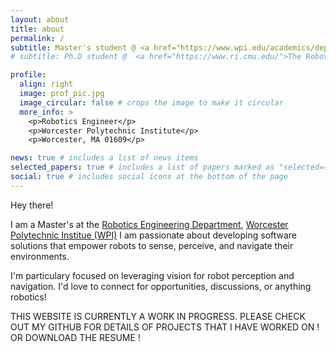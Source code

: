 ```yaml
---
layout: about
title: about
permalink: /
subtitle: Master's student @ <a href="https://www.wpi.edu/academics/departments/robotics-engineering">Worcester Polytechnic Institute</a> • As you believe so you become 🔭
# subtitle: Ph.D student @  <a href="https://www.ri.cmu.edu/">The Robotics Institute, CMU</a> 

profile:
  align: right
  image: prof_pic.jpg
  image_circular: false # crops the image to make it circular
  more_info: >
    <p>Robotics Engineer</p>
    <p>Worcester Polytechnic Institute</p>
    <p>Worcester, MA 01609</p>

news: true # includes a list of news items
selected_papers: true # includes a list of papers marked as "selected={true}"
social: true # includes social icons at the bottom of the page
---
```

Hey there!

I am a Master's at the <a href="https://www.wpi.edu/academics/departments/robotics-engineering">Robotics Engineering Department</a>, <a href="https://wpi.edu">Worcester Polytechnic Institue (WPI)</a> I am passionate about developing software solutions that empower robots to sense, perceive, and navigate their environments. 

I'm particulary focused on leveraging vision for robot perception and navigation. I'd love to connect for opportunities, discussions, or anything robotics!


THIS WEBSITE IS CURRENTLY A WORK IN PROGRESS. PLEASE CHECK OUT MY GITHUB FOR DETAILS OF PROJECTS THAT I HAVE WORKED ON !
OR
DOWNLOAD THE RESUME !